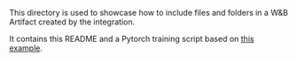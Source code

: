 This directory is used to showcase how to include files and folders in a W&B Artifact created by the integration.

It contains this README and a Pytorch training script based on [this example](https://github.com/wandb/examples/blob/master/examples/pytorch/pytorch-cnn-fashion/train.py).